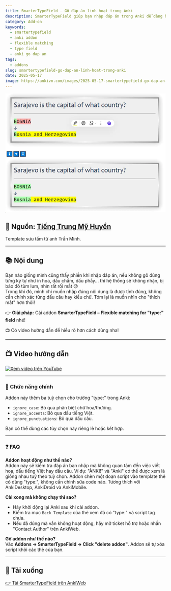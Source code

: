 ```yaml
---
title: SmarterTypeField – Gõ đáp án linh hoạt trong Anki
description: SmarterTypeField giúp bạn nhập đáp án trong Anki dễ dàng hơn bằng cách bỏ qua chữ hoa, dấu câu, và dấu tiếng Việt trong Anki.
category: Add-on
keywords:
  - smartertypefield
  - anki addon
  - flexible matching
  - type field
  - anki go dap an
tags:
  - addons
slug: smartertypefield-go-dap-an-linh-hoat-trong-anki
date: 2025-05-17
image: https://ankivn.com/images/2025-05-17-smartertypefield-go-dap-an-linh-hoat-trong-anki.md-1747493655241.webp
---
```


![](../../static/images/2025-05-17-smartertypefield-go-dap-an-linh-hoat-trong-anki.md-1747493655241.webp)

<!--truncate-->

## 📝 Nguồn: [Tiếng Trung Mỹ Huyền](https://www.facebook.com/groups/ankivocabulary/posts/1880421432717505/)
Template sưu tầm từ anh Trần Minh.

---

## 📚 Nội dung

Bạn nào giống mình cũng thấy phiền khi nhập đáp án, nếu không gõ đúng từng ký tự như in hoa, dấu chấm, dấu phẩy... thì hệ thống sẽ không nhận, bị báo đỏ tùm lum, nhìn rất rối mắt 😓  
Trong khi đó, mình chỉ muốn nhập đúng nội dung là được tính đúng, không cần chính xác từng dấu câu hay kiểu chữ. Tóm lại là muốn nhìn cho "thích mắt" hơn thôi!

👉 **Giải pháp:** Cài addon **SmarterTypeField – Flexible matching for "type:" field** nhé!

📺 Có video hướng dẫn để hiểu rõ hơn cách dùng nha!

---

## 📺 Video hướng dẫn

[![Xem video trên YouTube](https://img.youtube.com/vi/yOPWwMBEKIs/0.jpg)](https://www.youtube.com/watch?v=yOPWwMBEKIs)


---

### 🔧 Chức năng chính

Addon này thêm ba tuỳ chọn cho trường "type:" trong Anki:

- `ignore_case`: Bỏ qua phân biệt chữ hoa/thường.
- `ignore_accents`: Bỏ qua dấu tiếng Việt.
- `ignore_punctuations`: Bỏ qua dấu câu.

Bạn có thể dùng các tùy chọn này riêng lẻ hoặc kết hợp.

---

### ❓ FAQ

**Addon hoạt động như thế nào?**  
Addon này sẽ kiểm tra đáp án bạn nhập mà không quan tâm đến việc viết hoa, dấu tiếng Việt hay dấu câu. Ví dụ: "ÀNKI!" và "Anki" có thể được xem là giống nhau tuỳ theo tuỳ chọn. Addon chèn một đoạn script vào template thẻ có dùng "type:", không cần chỉnh sửa code nào. Tương thích với AnkiDesktop, AnkiDroid và AnkiMobile.

**Cài xong mà không chạy thì sao?**  
- Hãy khởi động lại Anki sau khi cài addon.
- Kiểm tra mục `Back Template` của thẻ xem đã có "type:" và script tag chưa.
- Nếu đã đúng mà vẫn không hoạt động, hãy mở ticket hỗ trợ hoặc nhấn "Contact Author" trên AnkiWeb.

**Gỡ addon như thế nào?**  
Vào **Addons → SmarterTypeField → Click "delete addon"**. Addon sẽ tự xóa script khỏi các thẻ của bạn.

---

## 🔗 Tải xuống

[👉 Tải SmarterTypeField trên AnkiWeb](https://ankiweb.net/shared/info/1371444066)
